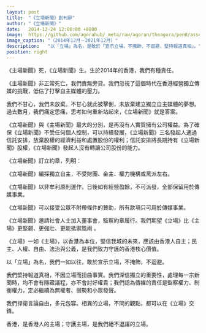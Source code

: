 ```yaml
---
layout: post
title:  "《立場新聞》創刊辭"
author: "《立場新聞》"
date:   2014-12-24 12:00:00 +0800
image:  https://github.com/agorahub/_meta/raw/agoran/theagora/pen0/assets/images/a1/0x0d_a1_r-20141224.jpg
image_caption: "（2014年12月－2021年12月）"
description:   "以「立場」為名，是敢於「宣示立場，不掩飾、不迴避，堅持報道真相」。"
position: right
---
```


《主場新聞》死，《立場新聞》生。生於2014年的香港，我們有種責任。

<!--more-->

《主場新聞》非正常死亡，我們責無旁貸。我們忽視了這個時代在香港經營獨立傳媒的挑戰，低估了打擊自主媒體的壓力。

我們不甘心，我們未放棄。不甘心就此被擊倒，未放棄建立獨立自主媒體的夢想。過去數月，我們痛定思痛，思考如何重新站起來，《立場新聞》就是答案。

《立場新聞》與《主場新聞》最大的分別，是再沒有人實質擁有公司權益。為了確保《立場新聞》不受任何個人控制，可以持續發展，《立場新聞》三名發起人通過信託安排，放棄股權的經濟利益和處置股份的權利；信託安排將長期持有《立場新聞》股權，《立場新聞》發起人沒有轉讓公司股份的能力。

《立場新聞》訂立約章，列明：

《立場新聞》編採獨立自主，不受財團、金主、權力機構或黨派左右。

《立場新聞》以非牟利原則運作，日後如有經營盈餘，不可派發，全部保留用於傳媒事業。

《立場新聞》可以接受公眾不附帶條件的贊助，所有款項只可用於傳媒事業。

《立場新聞》邀請社會人士加入董事會，監察約章履行。我們期望《立場》比《主場》更堅韌、更強壯、更能抵禦風雨 。

《立場》一如《主場》，以香港為本位，堅信我城的未來，應該由香港人自主；民主、人權、自由、法治與公義，是我們致力守護的香港核心價值。

以「立場」為名，我們一如以往，敢於宣示立場，不掩飾，不迴避。

我們堅持報道真相，不因立場而扭曲事實。我們深信獨立的重要性，處理每一宗新聞時，均不會有隱藏議程，亦不會討好權貴；我們認為傳媒的責任是監察權力、制衡權力，定必繼續為無權者、弱勢和小眾發聲。

我們捍衛言論自由，多元包容。相異的立場，不同的觀點，都可以在《立場》交鋒。

香港，是香港人的主場；守護主場，是我們絕不退讓的立場。
